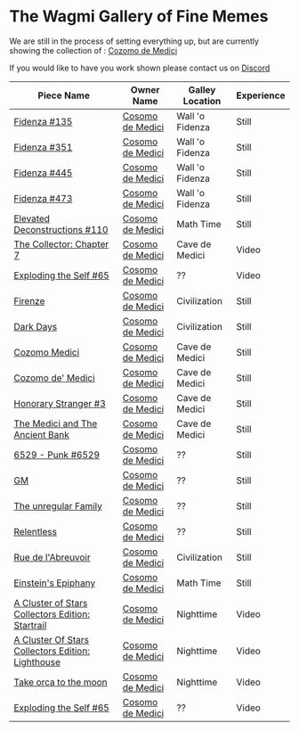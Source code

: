 # The Wagmi Gallery of Fine Memes
We are still in the process of setting everything up, but are currently showing the collection of :
[Cozomo de Medici](https://opensea.io/Cozomo_de_Medici)

If you would like to have you work shown please contact us on [Discord](https://discord.gg/sagetowers)

Piece Name | Owner Name | Galley Location | Experience 
------------ | ------------- | ------------ | ------------
[Fidenza #135](https://opensea.io/assets/0xa7d8d9ef8d8ce8992df33d8b8cf4aebabd5bd270/78000135) | [Cosomo de Medici](https://opensea.io/Cozomo_de_Medici) | Wall 'o Fidenza | Still 
[Fidenza #351](https://opensea.io/assets/0xa7d8d9ef8d8ce8992df33d8b8cf4aebabd5bd270/78000351) | [Cosomo de Medici](https://opensea.io/Cozomo_de_Medici) | Wall 'o Fidenza | Still 
[Fidenza #445](https://opensea.io/assets/0xa7d8d9ef8d8ce8992df33d8b8cf4aebabd5bd270/78000445) | [Cosomo de Medici](https://opensea.io/Cozomo_de_Medici) | Wall 'o Fidenza | Still  
[Fidenza #473](https://opensea.io/assets/0xa7d8d9ef8d8ce8992df33d8b8cf4aebabd5bd270/78000473) | [Cosomo de Medici](https://opensea.io/Cozomo_de_Medici) | Wall 'o Fidenza | Still 
[Elevated Deconstructions #110](https://opensea.io/assets/0xa7d8d9ef8d8ce8992df33d8b8cf4aebabd5bd270/7000110)|[Cosomo de Medici](https://opensea.io/Cozomo_de_Medici)|Math Time| Still 
[The Collector: Chapter 7](https://opensea.io/assets/0x495f947276749ce646f68ac8c248420045cb7b5e/47528499564916269558354577460055188011478914920306765323556974397474371272904)|[Cosomo de Medici](https://opensea.io/Cozomo_de_Medici)|Cave de Medici| Video 
[Exploding the Self #65](https://opensea.io/assets/0xd00de8ce9ea7a0e5573cc6bc6f97cb0c293cb16e/66)|[Cosomo de Medici](https://opensea.io/Cozomo_de_Medici)|??| Video
[Firenze](https://opensea.io/assets/0xb932a70a57673d89f4acffbe830e8ed7f75fb9e0/29937)|[Cosomo de Medici](https://opensea.io/Cozomo_de_Medici)|Civilization| Still
[Dark Days](https://opensea.io/assets/0xb932a70a57673d89f4acffbe830e8ed7f75fb9e0/29851)|[Cosomo de Medici](https://opensea.io/Cozomo_de_Medici)| Civilization | Still
[Cozomo Medici](https://opensea.io/assets/0x495f947276749ce646f68ac8c248420045cb7b5e/19116140665325793870163739852733330463692510290533540068013398293939186827265)|[Cosomo de Medici](https://opensea.io/Cozomo_de_Medici)|Cave de Medici| Still
[Cozomo de' Medici](https://opensea.io/assets/0x495f947276749ce646f68ac8c248420045cb7b5e/59231527218159714760813356512627545115014784440572818587310249288685102039041)|[Cosomo de Medici](https://opensea.io/Cozomo_de_Medici)|Cave de Medici| Still
[Honorary Stranger #3](https://opensea.io/assets/0x495f947276749ce646f68ac8c248420045cb7b5e/90144564011191553255551171483351008933440029025118662744023831775295530074113)|[Cosomo de Medici](https://opensea.io/Cozomo_de_Medici)|Cave de Medici| Still
[The Medici and The Ancient Bank](https://opensea.io/assets/0x495f947276749ce646f68ac8c248420045cb7b5e/68677707910953381755863341453709122700680732198534086312516508775459693002753)|[Cosomo de Medici](https://opensea.io/Cozomo_de_Medici)|Cave de Medici| Still
[6529 - Punk #6529](https://opensea.io/assets/0x495f947276749ce646f68ac8c248420045cb7b5e/29733663443119892956863829472308193133506214667996663076445758244953610256387)|[Cosomo de Medici](https://opensea.io/Cozomo_de_Medici)|??| Still
[GM](https://opensea.io/assets/0x495f947276749ce646f68ac8c248420045cb7b5e/58886616341831613954051611764398072675626217938435167984058192761781311504385)|[Cosomo de Medici](https://opensea.io/Cozomo_de_Medici)|??| Still
[The unregular Family](https://opensea.io/assets/0x495f947276749ce646f68ac8c248420045cb7b5e/90318042811269474215522702567859730678363548443141002636734733519894574268441)|[Cosomo de Medici](https://opensea.io/Cozomo_de_Medici)|??| Still
[Relentless](https://opensea.io/assets/0x495f947276749ce646f68ac8c248420045cb7b5e/74572162812041913039233282209222095787613643056047969956987779580807805403139)|[Cosomo de Medici](https://opensea.io/Cozomo_de_Medici)|??| Still
[Rue de l'Abreuvoir](https://opensea.io/assets/0xb932a70a57673d89f4acffbe830e8ed7f75fb9e0/29402)|[Cosomo de Medici](https://opensea.io/Cozomo_de_Medici)|Civilization| Still
[Einstein's Epiphany](https://opensea.io/assets/0x3b3ee1931dc30c1957379fac9aba94d1c48a5405/92606)|[Cosomo de Medici](https://opensea.io/Cozomo_de_Medici)|Math Time| Still
[A Cluster of Stars Collectors Edition: Startrail](https://opensea.io/assets/0x495f947276749ce646f68ac8c248420045cb7b5e/95446300460181141924044048336705952340145477267269856888504817516982975856641)|[Cosomo de Medici](https://opensea.io/Cozomo_de_Medici)|Nighttime| Video
[A Cluster Of Stars Collectors Edition: Lighthouse](https://opensea.io/assets/0x495f947276749ce646f68ac8c248420045cb7b5e/95446300460181141924044048336705952340145477267269856888504817512584929345540)|[Cosomo de Medici](https://opensea.io/Cozomo_de_Medici)|Nighttime| Video
[Take orca to the moon](https://opensea.io/assets/0x3b3ee1931dc30c1957379fac9aba94d1c48a5405/66035)|[Cosomo de Medici](https://opensea.io/Cozomo_de_Medici)|Nighttime| Video
[Exploding the Self #65](https://opensea.io/assets/0xd00de8ce9ea7a0e5573cc6bc6f97cb0c293cb16e/66)|[Cosomo de Medici](https://opensea.io/Cozomo_de_Medici)|??| Video
